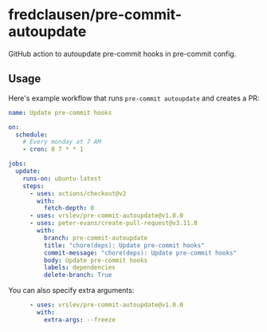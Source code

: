# fredclausen/pre-commit-autoupdate

GitHub action to autoupdate pre-commit hooks in pre-commit config.

## Usage

Here's example workflow that runs `pre-commit autoupdate` and creates a PR:

```yaml
name: Update pre-commit hooks

on:
  schedule:
    # Every monday at 7 AM
    - cron: 0 7 * * 1

jobs:
  update:
    runs-on: ubuntu-latest
    steps:
      - uses: actions/checkout@v2
        with:
          fetch-depth: 0
      - uses: vrslev/pre-commit-autoupdate@v1.0.0
      - uses: peter-evans/create-pull-request@v3.11.0
        with:
          branch: pre-commit-autoupdate
          title: "chore(deps): Update pre-commit hooks"
          commit-message: "chore(deps): Update pre-commit hooks"
          body: Update pre-commit hooks
          labels: dependencies
          delete-branch: True
```

You can also specify extra arguments:

<!-- prettier-ignore -->
```yaml
      - uses: vrslev/pre-commit-autoupdate@v1.0.0
        with:
          extra-args: --freeze
```
